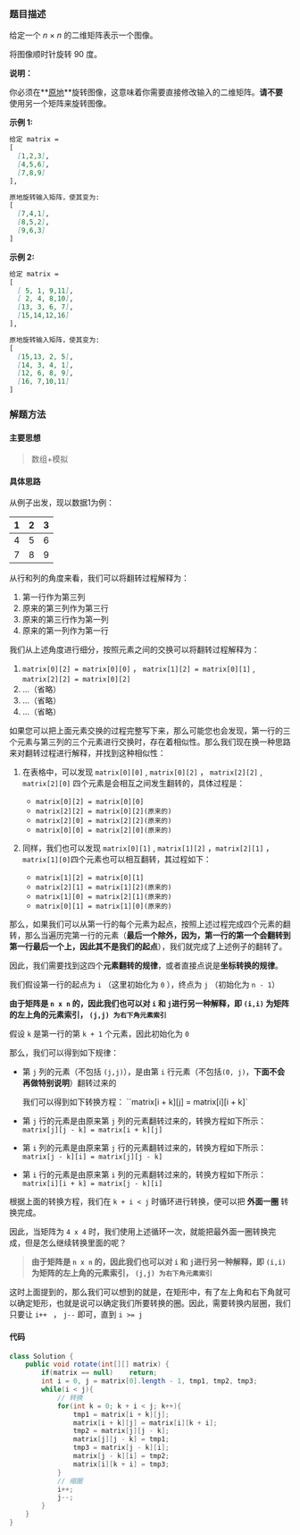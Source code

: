 ### 题目描述

给定一个 *n* × *n* 的二维矩阵表示一个图像。

将图像顺时针旋转 90 度。

**说明：**

你必须在**[原地](https://baike.baidu.com/item/原地算法)**旋转图像，这意味着你需要直接修改输入的二维矩阵。**请不要**使用另一个矩阵来旋转图像。

**示例 1:**

```markdown
给定 matrix = 
[
  [1,2,3],
  [4,5,6],
  [7,8,9]
],

原地旋转输入矩阵，使其变为:
[
  [7,4,1],
  [8,5,2],
  [9,6,3]
]
```

**示例 2:**

```markdown
给定 matrix =
[
  [ 5, 1, 9,11],
  [ 2, 4, 8,10],
  [13, 3, 6, 7],
  [15,14,12,16]
], 

原地旋转输入矩阵，使其变为:
[
  [15,13, 2, 5],
  [14, 3, 4, 1],
  [12, 6, 8, 9],
  [16, 7,10,11]
]
```

### 解题方法

#### 主要思想

> 数组+模拟

#### 具体思路

从例子出发，现以数据1为例：

|  1   |  2   |  3   |
| :--: | :--: | :--: |
|  4   |  5   |  6   |
|  7   |  8   |  9   |

从行和列的角度来看，我们可以将翻转过程解释为：

1. 第一行作为第三列
2. 原来的第三列作为第三行
3. 原来的第三行作为第一列
4. 原来的第一列作为第一行

我们从上述角度进行细分，按照元素之间的交换可以将翻转过程解释为：

1. `matrix[0][2] = matrix[0][0]` ， `matrix[1][2] = matrix[0][1]` , `matrix[2][2] = matrix[0][2] `
2. ...（省略）
3. ...（省略）
4. ...（省略）

如果您可以把上面元素交换的过程完整写下来，那么可能您也会发现，第一行的三个元素与第三列的三个元素进行交换时，存在着相似性。那么我们现在换一种思路来对翻转过程进行解释，并找到这种相似性：

1. 在表格中，可以发现 `matrix[0][0]` , `matrix[0][2]` ， `matrix[2][2]` , `matrix[2][0]` 四个元素是会相互之间发生翻转的，具体过程是：
   - `matrix[0][2] = matrix[0][0]` 
   - `matrix[2][2] = matrix[0][2](原来的)`
   - `matrix[2][0] = matrix[2][2](原来的)`
   - `matrix[0][0] = matrix[2][0](原来的)`

2. 同样，我们也可以发现 `matrix[0][1]` , `matrix[1][2]` ，`matrix[2][1]` ，`matrix[1][0]`四个元素也可以相互翻转，其过程如下：
   - `matrix[1][2] = matrix[0][1]` 
   - `matrix[2][1] = matrix[1][2](原来的)`
   - `matrix[1][0] = matrix[2][1](原来的)`
   - `matrix[0][1] = matrix[1][0](原来的)`

那么，如果我们可以从第一行的每个元素为起点，按照上述过程完成四个元素的翻转，那么当遍历完第一行的元素（**最后一个除外，因为，第一行的第一个会翻转到第一行最后一个上，因此其不是我们的起点**），我们就完成了上述例子的翻转了。

因此，我们需要找到这四个**元素翻转的规律**，或者直接点说是**坐标转换的规律**。

我们假设第一行的起点为 `i` （这里初始化为 `0` ），终点为 `j` （初始化为 `n - 1`）

**由于矩阵是 `n x n` 的，因此我们也可以对 `i` 和 `j`进行另一种解释，即 `(i,i)` 为矩阵的左上角的元素索引， `(j,j) 为右下角元素索引`**

假设 `k` 是第一行的第 `k + 1` 个元素，因此初始化为 `0` 

那么，我们可以得到如下规律：

- 第 `j` 列的元素（不包括 `(j,j)`），是由第 `i` 行元素（不包括`(0, j)`，**下面不会再做特别说明**）翻转过来的

  我们可以得到如下转换方程： ``matrix[i + k][j] = matrix[i][i + k]`

- 第 `j` 行的元素是由原来第 `j` 列的元素翻转过来的，转换方程如下所示：`matrix[j][j - k] = matrix[i + k][j]`

- 第 `i` 列的元素是由原来第 `j` 行的元素翻转过来的，转换方程如下所示：`matrix[j - k][i] = matrix[j][j - k]`

- 第 `i` 行的元素是由原来第 `i` 列的元素翻转过来的，转换方程如下所示：`matrix[i][i + k] = matrix[j - k][i]`

根据上面的转换方程，我们在 `k + i < j` 时循环进行转换，便可以把 **外面一圈** 转换完成。

因此，当矩阵为 `4 x 4` 时，我们使用上述循环一次，就能把最外面一圈转换完成，但是怎么继续转换里面的呢？

> **由于矩阵是 `n x n` 的，因此我们也可以对 `i` 和 `j`进行另一种解释，即 `(i,i)` 为矩阵的左上角的元素索引， `(j,j) 为右下角元素索引`**

这时上面提到的，那么我们可以想到的就是，在矩形中，有了左上角和右下角就可以确定矩形，也就是说可以确定我们所要转换的圈。因此，需要转换内层圈，我们只要让 `i++ ` ， `j--` 即可，直到 `i >= j`

#### 代码

```java
class Solution {
    public void rotate(int[][] matrix) {
        if(matrix == null)    return;
        int i = 0, j = matrix[0].length - 1, tmp1, tmp2, tmp3;
        while(i < j){
            // 转换
            for(int k = 0; k + i < j; k++){
                tmp1 = matrix[i + k][j];
                matrix[i + k][j] = matrix[i][k + i];
                tmp2 = matrix[j][j - k];
                matrix[j][j - k] = tmp1;
                tmp3 = matrix[j - k][i];
                matrix[j - k][i] = tmp2;
                matrix[i][k + i] = tmp3;
            }
            // 缩圈
            i++;
            j--;
        }
    }
}
```


